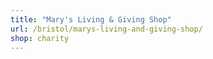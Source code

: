 ```yaml
---
title: "Mary's Living & Giving Shop"
url: /bristol/marys-living-and-giving-shop/
shop: charity
---
```

